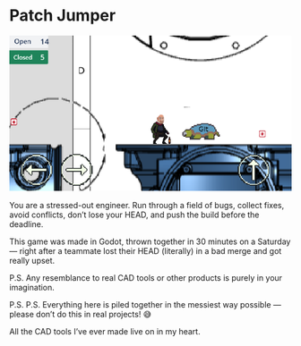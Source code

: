 # Patch Jumper

![Game Preview](preview.png)

You are a stressed-out engineer. Run through a field of bugs, collect fixes, avoid conflicts, don’t lose your HEAD, and push the build before the deadline.

This game was made in Godot, thrown together in 30 minutes on a Saturday — right after a teammate lost their HEAD (literally) in a bad merge and got really upset.

P.S. Any resemblance to real CAD tools or other products is purely in your imagination.

P.S. P.S. Everything here is piled together in the messiest way possible — please don’t do this in real projects! 😅

All the CAD tools I’ve ever made live on in my heart.
